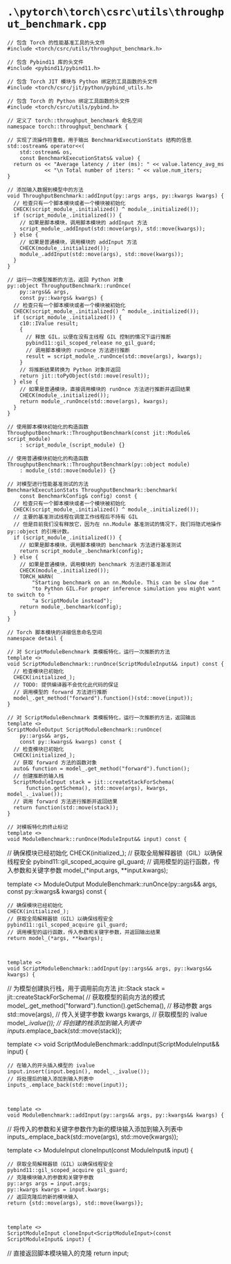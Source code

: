 # `.\pytorch\torch\csrc\utils\throughput_benchmark.cpp`

```
// 包含 Torch 的性能基准工具的头文件
#include <torch/csrc/utils/throughput_benchmark.h>

// 包含 Pybind11 库的头文件
#include <pybind11/pybind11.h>

// 包含 Torch JIT 模块与 Python 绑定的工具函数的头文件
#include <torch/csrc/jit/python/pybind_utils.h>

// 包含 Torch 的 Python 绑定工具函数的头文件
#include <torch/csrc/utils/pybind.h>

// 定义了 torch::throughput_benchmark 命名空间
namespace torch::throughput_benchmark {

// 实现了流操作符重载，用于输出 BenchmarkExecutionStats 结构的信息
std::ostream& operator<<(
    std::ostream& os,
    const BenchmarkExecutionStats& value) {
  return os << "Average latency / iter (ms): " << value.latency_avg_ms
            << "\n Total number of iters: " << value.num_iters;
}

// 添加输入数据到模型中的方法
void ThroughputBenchmark::addInput(py::args args, py::kwargs kwargs) {
  // 检查只有一个脚本模块或者一个模块被初始化
  CHECK(script_module_.initialized() ^ module_.initialized());
  if (script_module_.initialized()) {
    // 如果是脚本模块，调用脚本模块的 addInput 方法
    script_module_.addInput(std::move(args), std::move(kwargs));
  } else {
    // 如果是普通模块，调用模块的 addInput 方法
    CHECK(module_.initialized());
    module_.addInput(std::move(args), std::move(kwargs));
  }
}

// 运行一次模型推断的方法，返回 Python 对象
py::object ThroughputBenchmark::runOnce(
    py::args&& args,
    const py::kwargs& kwargs) {
  // 检查只有一个脚本模块或者一个模块被初始化
  CHECK(script_module_.initialized() ^ module_.initialized());
  if (script_module_.initialized()) {
    c10::IValue result;
    {
      // 释放 GIL，以便在没有主线程 GIL 控制的情况下运行推断
      pybind11::gil_scoped_release no_gil_guard;
      // 调用脚本模块的 runOnce 方法进行推断
      result = script_module_.runOnce(std::move(args), kwargs);
    }
    // 将推断结果转换为 Python 对象并返回
    return jit::toPyObject(std::move(result));
  } else {
    // 如果是普通模块，直接调用模块的 runOnce 方法进行推断并返回结果
    CHECK(module_.initialized());
    return module_.runOnce(std::move(args), kwargs);
  }
}

// 使用脚本模块初始化的构造函数
ThroughputBenchmark::ThroughputBenchmark(const jit::Module& script_module)
    : script_module_(script_module) {}

// 使用普通模块初始化的构造函数
ThroughputBenchmark::ThroughputBenchmark(py::object module)
    : module_(std::move(module)) {}

// 对模型进行性能基准测试的方法
BenchmarkExecutionStats ThroughputBenchmark::benchmark(
    const BenchmarkConfig& config) const {
  // 检查只有一个脚本模块或者一个模块被初始化
  CHECK(script_module_.initialized() ^ module_.initialized());
  // 主要的基准测试线程在调度工作线程后不持有 GIL
  // 但是目前我们没有释放它，因为在 nn.Module 基准测试的情况下，我们将隐式地操作 py::object 的引用计数。
  if (script_module_.initialized()) {
    // 如果是脚本模块，调用脚本模块的 benchmark 方法进行基准测试
    return script_module_.benchmark(config);
  } else {
    // 如果是普通模块，调用模块的 benchmark 方法进行基准测试
    CHECK(module_.initialized());
    TORCH_WARN(
        "Starting benchmark on an nn.Module. This can be slow due "
        "to Python GIL.For proper inference simulation you might want to switch to "
        "a ScriptModule instead");
    return module_.benchmark(config);
  }
}

// Torch 脚本模块的详细信息命名空间
namespace detail {

// 对 ScriptModuleBenchmark 类模板特化，运行一次推断的方法
template <>
void ScriptModuleBenchmark::runOnce(ScriptModuleInput&& input) const {
  // 检查模块已初始化
  CHECK(initialized_);
  // TODO: 提供编译器不会优化此代码的保证
  // 调用模型的 forward 方法进行推断
  model_.get_method("forward").function()(std::move(input));
}

// 对 ScriptModuleBenchmark 类模板特化，运行一次推断的方法，返回输出
template <>
ScriptModuleOutput ScriptModuleBenchmark::runOnce(
    py::args&& args,
    const py::kwargs& kwargs) const {
  // 检查模块已初始化
  CHECK(initialized_);
  // 获取 forward 方法的函数对象
  auto& function = model_.get_method("forward").function();
  // 创建推断的输入栈
  ScriptModuleInput stack = jit::createStackForSchema(
      function.getSchema(), std::move(args), kwargs, model_._ivalue());
  // 调用 forward 方法进行推断并返回结果
  return function(std::move(stack));
}

// 对模板特化的终止标记
template <>
void ModuleBenchmark::runOnce(ModuleInput&& input) const {
```  
// 确保模块已经初始化
CHECK(initialized_);
// 获取全局解释器锁（GIL）以确保线程安全
pybind11::gil_scoped_acquire gil_guard;
// 调用模型的运行函数，传入参数和关键字参数
model_(*input.args, **input.kwargs);



template <>
ModuleOutput ModuleBenchmark::runOnce(py::args&& args, const py::kwargs& kwargs) const {
```  
// 确保模块已经初始化
CHECK(initialized_);
// 获取全局解释器锁（GIL）以确保线程安全
pybind11::gil_scoped_acquire gil_guard;
// 调用模型的运行函数，传入参数和关键字参数，并返回输出结果
return model_(*args, **kwargs);



template <>
void ScriptModuleBenchmark::addInput(py::args&& args, py::kwargs&& kwargs) {
```  
// 为模型创建执行栈，用于调用前向方法
jit::Stack stack = jit::createStackForSchema(
    // 获取模型的前向方法的模式
    model_.get_method("forward").function().getSchema(),
    // 移动参数 args
    std::move(args),
    // 传入关键字参数 kwargs
    kwargs,
    // 获取模型的 ivalue
    model_._ivalue());
// 将创建的栈添加到输入列表中
inputs_.emplace_back(std::move(stack));



template <>
void ScriptModuleBenchmark::addInput(ScriptModuleInput&& input) {
```  
// 在输入的开头插入模型的 ivalue
input.insert(input.begin(), model_._ivalue());
// 将处理后的输入添加到输入列表中
inputs_.emplace_back(std::move(input));



template <>
void ModuleBenchmark::addInput(py::args&& args, py::kwargs&& kwargs) {
```  
// 将传入的参数和关键字参数作为新的模块输入添加到输入列表中
inputs_.emplace_back(std::move(args), std::move(kwargs));



template <>
ModuleInput cloneInput<ModuleInput>(const ModuleInput& input) {
```  
// 获取全局解释器锁（GIL）以确保线程安全
pybind11::gil_scoped_acquire gil_guard;
// 克隆模块输入的参数和关键字参数
py::args args = input.args;
py::kwargs kwargs = input.kwargs;
// 返回克隆后的新的模块输入
return {std::move(args), std::move(kwargs)};



template <>
ScriptModuleInput cloneInput<ScriptModuleInput>(const ScriptModuleInput& input) {
```  
// 直接返回脚本模块输入的克隆
return input;
```